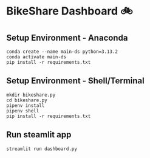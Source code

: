 # BikeShare Dashboard 🚲

## Setup Environment - Anaconda
```
conda create --name main-ds python=3.13.2
conda activate main-ds
pip install -r requirements.txt
```

## Setup Environment - Shell/Terminal
```
mkdir bikeshare.py
cd bikeshare.py
pipenv install
pipenv shell
pip install -r requirements.txt
```

## Run steamlit app
```
streamlit run dashboard.py
```
